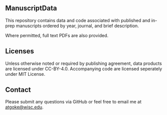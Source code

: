 ## ManuscriptData
This repository contains data and code associated with published and in-prep manuscripts ordered by year, journal, and brief description.

Where permitted, full text PDFs are also provided.

## Licenses
Unless otherwise noted or required by publishing agreement, data products are licensed under CC-BY-4.0.  Accompanying code are licensed seperately under MIT License.

## Contact
Please submit any questions via GitHub or feel free to email me at atgoke@wisc.edu.

